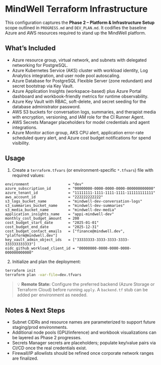 # MindWell Terraform Infrastructure

This configuration captures the **Phase 2 – Platform & Infrastructure Setup** scope outlined in `PROGRESS.md` and `DEV_PLAN.md`. It codifies the baseline Azure and AWS resources required to stand up the MindWell platform.

## What’s Included

- Azure resource group, virtual network, and subnets with delegated networking for PostgreSQL.
- Azure Kubernetes Service (AKS) cluster with workload identity, Log Analytics integration, and user node pool autoscaling.
- Azure Database for PostgreSQL Flexible Server (zone redundant) and secret bootstrap via Key Vault.
- Azure Application Insights (workspace-based) plus Azure Portal dashboard and workbook-friendly metrics for runtime observability.
- Azure Key Vault with RBAC, soft-delete, and secret seeding for the database administrator password.
- AWS S3 buckets for conversation logs, summaries, and therapist media with encryption, versioning, and IAM role for the CI Runner Agent.
- AWS Secrets Manager placeholders for model credentials and agent integrations.
- Azure Monitor action group, AKS CPU alert, application error-rate scheduled query alert, and Azure cost budget notifications for spend visibility.

## Usage

1. Create a `terraform.tfvars` (or environment-specific `*.tfvars`) file with required values:

```hcl
environment                  = "dev"
azure_subscription_id        = "00000000-0000-0000-0000-000000000000"
azure_tenant_id              = "11111111-1111-1111-1111-111111111111"
aws_account_id               = "222222222222"
s3_logs_bucket_name          = "mindwell-dev-conversation-logs"
s3_summaries_bucket_name     = "mindwell-dev-summaries"
s3_media_bucket_name         = "mindwell-dev-media"
application_insights_name    = "appi-mindwell-dev"
monthly_cost_budget_amount   = 200
cost_budget_start_date       = "2025-01-01"
cost_budget_end_date         = "2025-12-31"
cost_budget_contact_emails   = ["finance@mindwell.dev", "platform@mindwell.dev"]
key_vault_admin_object_ids   = ["33333333-3333-3333-3333-333333333333"]
oidc_github_workload_client_id = "00000000-0000-0000-0000-000000000000"
```

2. Initialize and plan the deployment:

```bash
terraform init
terraform plan -var-file=dev.tfvars
```

> 💡 **Remote State:** Configure the preferred backend (Azure Storage or Terraform Cloud) before running `apply`. A `backend.tf` stub can be added per environment as needed.

## Notes & Next Steps

- Subnet CIDRs and resource names are parameterized to support future staging/prod environments.
- Additional node pools (GPU/inference) and workbook visualizations can be layered as Phase 2 progresses.
- Secrets Manager secrets are placeholders; populate key/value pairs via CI/CD once the real credentials exist.
- Firewall/IP allowlists should be refined once corporate network ranges are finalized.
